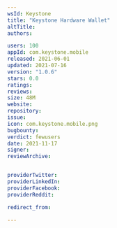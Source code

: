 ```yaml
---
wsId: Keystone
title: "Keystone Hardware Wallet"
altTitle: 
authors:

users: 100
appId: com.keystone.mobile
released: 2021-06-01
updated: 2021-07-16
version: "1.0.6"
stars: 0.0
ratings: 
reviews: 
size: 48M
website: 
repository: 
issue: 
icon: com.keystone.mobile.png
bugbounty: 
verdict: fewusers
date: 2021-11-17
signer: 
reviewArchive:


providerTwitter: 
providerLinkedIn: 
providerFacebook: 
providerReddit: 

redirect_from:

---
```



